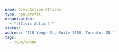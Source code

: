```yaml
---
name: CivicAction Offices
type: non profit
organization:
  - "[[Civic Action]]"
status:
address: "110 Yonge St, Suite 1800, Toronto, ON "
tags:
  - type/venue
---
```

